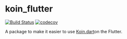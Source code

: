 # koin_flutter

[![Build Status](https://travis-ci.org/pbissonho/koin.dart.svg?branch=master)](https://travis-ci.org/pbissonho/koin.dart)
[![codecov](https://codecov.io/gh/pbissonho/koin.dart/branch/master/graph/badge.svg)](https://codecov.io/gh/pbissonho/koin.dart)

A package to make it easier to use [Koin.dart](https://github.com/pbissonho/koin.dart)on the Flutter.




